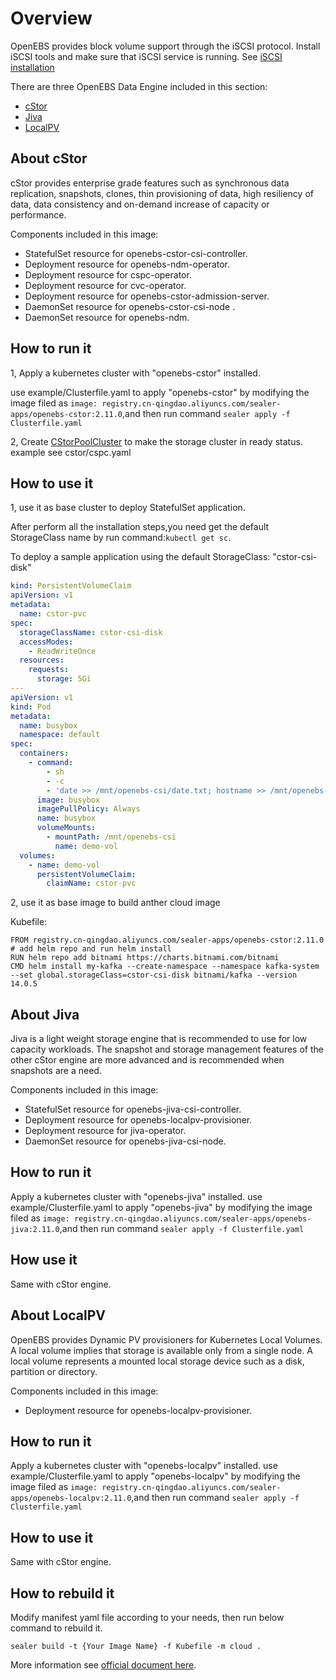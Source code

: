 # Overview

OpenEBS provides block volume support through the iSCSI protocol. Install iSCSI tools and make sure that iSCSI service
is running. See [iSCSI installation](https://docs.openebs.io/docs/next/prerequisites.html)

There are three OpenEBS Data Engine included in this section:

* [cStor](https://docs.openebs.io/docs/next/cstor.html)
* [Jiva](https://docs.openebs.io/docs/next/jiva.html)
* [LocalPV](https://docs.openebs.io/docs/next/localpv.html)

## About cStor

cStor provides enterprise grade features such as synchronous data replication, snapshots, clones, thin provisioning of
data, high resiliency of data, data consistency and on-demand increase of capacity or performance.

Components included in this image:

* StatefulSet resource for openebs-cstor-csi-controller.
* Deployment resource for openebs-ndm-operator.
* Deployment resource for cspc-operator.
* Deployment resource for cvc-operator.
* Deployment resource for openebs-cstor-admission-server.
* DaemonSet resource for openebs-cstor-csi-node .
* DaemonSet resource for openebs-ndm.

## How to run it

1, Apply a kubernetes cluster with "openebs-cstor" installed.

use example/Clusterfile.yaml to apply "openebs-cstor" by modifying the image filed
as `image: registry.cn-qingdao.aliyuncs.com/sealer-apps/openebs-cstor:2.11.0`,and then run
command `sealer apply -f Clusterfile.yaml`

2, Create [CStorPoolCluster](https://docs.openebs.io/docs/next/ugcstor-csi.html#creating-cstor-storage-pools) to make
the storage cluster in ready status. example see cstor/cspc.yaml

## How to use it

1, use it as base cluster to deploy StatefulSet application.

After perform all the installation steps,you need get the default StorageClass name by run command:`kubectl get sc`.

To deploy a sample application using the default StorageClass: "cstor-csi-disk"

```yaml
kind: PersistentVolumeClaim
apiVersion: v1
metadata:
  name: cstor-pvc
spec:
  storageClassName: cstor-csi-disk
  accessModes:
    - ReadWriteOnce
  resources:
    requests:
      storage: 5Gi
---
apiVersion: v1
kind: Pod
metadata:
  name: busybox
  namespace: default
spec:
  containers:
    - command:
        - sh
        - -c
        - 'date >> /mnt/openebs-csi/date.txt; hostname >> /mnt/openebs-csi/hostname.txt; sync; sleep 5; sync; tail -f /dev/null;'
      image: busybox
      imagePullPolicy: Always
      name: busybox
      volumeMounts:
        - mountPath: /mnt/openebs-csi
          name: demo-vol
  volumes:
    - name: demo-vol
      persistentVolumeClaim:
        claimName: cstor-pvc
```

2, use it as base image to build anther cloud image

Kubefile:

```shell
FROM registry.cn-qingdao.aliyuncs.com/sealer-apps/openebs-cstor:2.11.0
# add helm repo and run helm install
RUN helm repo add bitnami https://charts.bitnami.com/bitnami
CMD helm install my-kafka --create-namespace --namespace kafka-system --set global.storageClass=cstor-csi-disk bitnami/kafka --version 14.0.5
```

## About Jiva

Jiva is a light weight storage engine that is recommended to use for low capacity workloads. The snapshot and storage
management features of the other cStor engine are more advanced and is recommended when snapshots are a need.

Components included in this image:

* StatefulSet resource for openebs-jiva-csi-controller.
* Deployment resource for openebs-localpv-provisioner.
* Deployment resource for jiva-operator.
* DaemonSet resource for openebs-jiva-csi-node.

## How to run it

Apply a kubernetes cluster with "openebs-jiva" installed. use example/Clusterfile.yaml to apply "openebs-jiva" by
modifying the image filed as `image: registry.cn-qingdao.aliyuncs.com/sealer-apps/openebs-jiva:2.11.0`,and then run
command `sealer apply -f Clusterfile.yaml`

## How use it

Same with cStor engine.

## About LocalPV

OpenEBS provides Dynamic PV provisioners for Kubernetes Local Volumes. A local volume implies that storage is available
only from a single node. A local volume represents a mounted local storage device such as a disk, partition or
directory.

Components included in this image:

* Deployment resource for openebs-localpv-provisioner.

## How to run it

Apply a kubernetes cluster with "openebs-localpv" installed. use example/Clusterfile.yaml to apply "openebs-localpv" by
modifying the image filed as `image: registry.cn-qingdao.aliyuncs.com/sealer-apps/openebs-localpv:2.11.0`,and then run
command `sealer apply -f Clusterfile.yaml`

## How to use it

Same with cStor engine.

## How to rebuild it

Modify manifest yaml file according to your needs, then run below command to rebuild it.

```shell
sealer build -t {Your Image Name} -f Kubefile -m cloud .
```

More information see [official document here](https://docs.openebs.io).